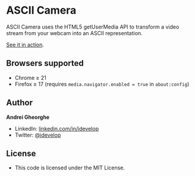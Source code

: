 ASCII Camera
============

ASCII Camera uses the HTML5 getUserMedia API to transform a video stream from your webcam into an ASCII representation.

[See it in action](http://idevelop.github.com/ascii-camera).

## Browsers supported

* Chrome &ge; 21
* Firefox &ge; 17 (requires `media.navigator.enabled = true` in `about:config`)

## Author

**Andrei Gheorghe**

* LinkedIn: [linkedin.com/in/idevelop](http://www.linkedin.com/in/idevelop)
* Twitter: [@idevelop](http://twitter.com/idevelop)

## License

- This code is licensed under the MIT License.
